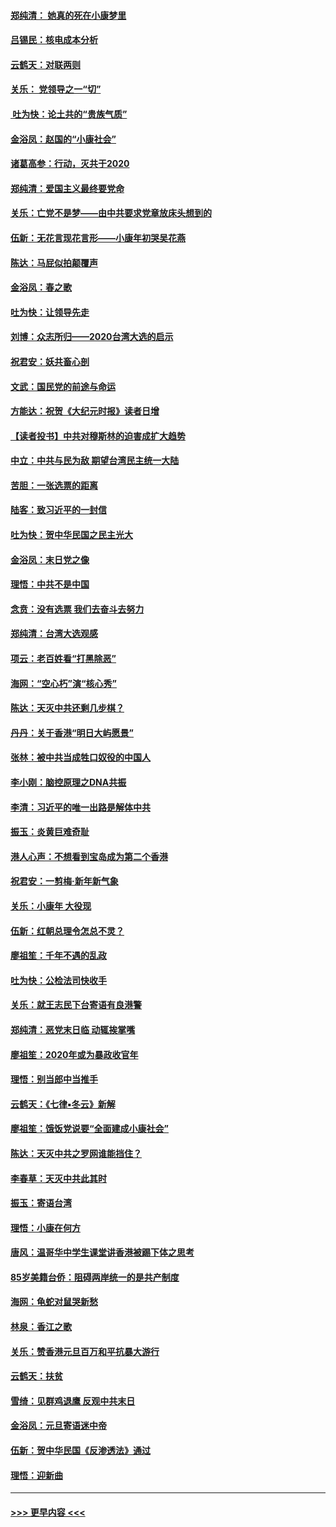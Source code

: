 #### [郑纯清： 她真的死在小康梦里](../pages/nsc993/n11806623.md?t=01202011) 
#### [吕锡民：核电成本分析](../pages/nsc993/n11806284.md?t=01202011) 
#### [云鹤天：对联两则](../pages/nsc993/n11805957.md?t=01202011) 
#### [关乐： 党领导之一“切”](../pages/nsc993/n11804505.md?t=01202011) 
#### [ 吐为快：论土共的“贵族气质”](../pages/nsc993/n11804490.md?t=01202011) 
#### [金浴凤：赵国的“小康社会”](../pages/nsc993/n11804452.md?t=01202011) 
#### [诸葛高参：行动，灭共于2020](../pages/nsc993/n11804120.md?t=01202011) 
#### [郑纯清：爱国主义最终要党命](../pages/nsc993/n11802197.md?t=01202011) 
#### [关乐：亡党不是梦——由中共要求党章放床头想到的](../pages/nsc993/n11802156.md?t=01202011) 
#### [伍新：无花言现花言形——小康年初哭吴花燕](../pages/nsc993/n11800044.md?t=01202011) 
#### [陈达：马屁似拍颠覆声](../pages/nsc993/n11800010.md?t=01202011) 
#### [金浴凤：春之歌](../pages/nsc993/n11797687.md?t=01202011) 
#### [吐为快：让领导先走](../pages/nsc993/n11797512.md?t=01202011) 
#### [刘博：众志所归——2020台湾大选的启示](../pages/nsc993/n11796878.md?t=01202011) 
#### [祝君安：妖共畜心剖](../pages/nsc993/n11794273.md?t=01202011) 
#### [文武：国民党的前途与命运](../pages/nsc993/n11794198.md?t=01202011) 
#### [方能达：祝贺《大纪元时报》读者日增](../pages/nsc993/n11793807.md?t=01202011) 
#### [【读者投书】中共对穆斯林的迫害成扩大趋势](../pages/nsc993/n11791371.md?t=01202011) 
#### [中立：中共与民为敌 期望台湾民主统一大陆](../pages/nsc993/n11790392.md?t=01202011) 
#### [苦胆：一张选票的距离](../pages/nsc993/n11788914.md?t=01202011) 
#### [陆客：致习近平的一封信](../pages/nsc993/n11788867.md?t=01202011) 
#### [吐为快：贺中华民国之民主光大](../pages/nsc993/n11788618.md?t=01202011) 
#### [金浴凤：末日党之像](../pages/nsc993/n11787475.md?t=01202011) 
#### [理悟：中共不是中国](../pages/nsc993/n11787463.md?t=01202011) 
#### [念贲：没有选票  我们去奋斗去努力](../pages/nsc993/n11787398.md?t=01202011) 
#### [郑纯清：台湾大选观感](../pages/nsc993/n11786210.md?t=01202011) 
#### [项云：老百姓看“打黑除恶”](../pages/nsc993/n11785398.md?t=01202011) 
#### [海网：“空心朽”演“核心秀”](../pages/nsc993/n11783874.md?t=01202011) 
#### [陈达：天灭中共还剩几步棋？](../pages/nsc993/n11783719.md?t=01202011) 
#### [丹丹：关于香港“明日大屿愿景”](../pages/nsc993/n11783273.md?t=01202011) 
#### [张林：被中共当成牲口奴役的中国人](../pages/nsc993/n11782397.md?t=01202011) 
#### [李小刚：脑控原理之DNA共振](../pages/nsc993/n11780962.md?t=01202011) 
#### [李清：习近平的唯一出路是解体中共](../pages/nsc993/n11780866.md?t=01202011) 
#### [振玉：炎黄巨难奇耻](../pages/nsc993/n11779632.md?t=01202011) 
#### [港人心声：不想看到宝岛成为第二个香港](../pages/nsc993/n11778817.md?t=01202011) 
#### [祝君安：一剪梅‧新年新气象](../pages/nsc993/n11776340.md?t=01202011) 
#### [关乐：小康年 大役现](../pages/nsc993/n11774213.md?t=01202011) 
#### [伍新：红朝总理令怎总不灵？](../pages/nsc993/n11770813.md?t=01202011) 
#### [廖祖笙：千年不遇的乱政](../pages/nsc993/n11770373.md?t=01202011) 
#### [吐为快：公检法司快收手](../pages/nsc993/n11770359.md?t=01202011) 
#### [关乐：就王志民下台寄语有良港警](../pages/nsc993/n11769903.md?t=01202011) 
#### [郑纯清：恶党末日临 动辄挨掌嘴](../pages/nsc993/n11769356.md?t=01202011) 
#### [廖祖笙：2020年或为暴政收官年](../pages/nsc993/n11768216.md?t=01202011) 
#### [理悟：别当郎中当推手](../pages/nsc993/n11768243.md?t=01202011) 
#### [云鹤天：《七律▪冬云》新解](../pages/nsc993/n11768204.md?t=01202011) 
#### [廖祖笙：饿饭党说要“全面建成小康社会”](../pages/nsc993/n11767482.md?t=01202011) 
#### [陈达：天灭中共之罗网谁能挡住？](../pages/nsc993/n11767465.md?t=01202011) 
#### [李春草：天灭中共此其时](../pages/nsc993/n11767452.md?t=01202011) 
#### [振玉：寄语台湾](../pages/nsc993/n11767432.md?t=01202011) 
#### [理悟：小康在何方](../pages/nsc993/n11767394.md?t=01202011) 
#### [唐风：温哥华中学生课堂讲香港被踢下体之思考](../pages/nsc993/n11766848.md?t=01202011) 
#### [85岁美籍台侨：阻碍两岸统一的是共产制度](../pages/nsc993/n11765043.md?t=01202011) 
#### [海网：龟蛇对鼠哭新愁](../pages/nsc993/n11764895.md?t=01202011) 
#### [林泉：香江之歌](../pages/nsc993/n11764415.md?t=01202011) 
#### [关乐：赞香港元旦百万和平抗暴大游行](../pages/nsc993/n11764382.md?t=01202011) 
#### [云鹤天：扶贫](../pages/nsc993/n11764245.md?t=01202011) 
#### [雪绮：见群鸡退鹰  反观中共末日](../pages/nsc993/n11762112.md?t=01202011) 
#### [金浴凤：元旦寄语迷中帝](../pages/nsc993/n11761788.md?t=01202011) 
#### [伍新：贺中华民国《反渗透法》通过](../pages/nsc993/n11761994.md?t=01202011) 
#### [理悟：迎新曲](../pages/nsc993/n11761152.md?t=01202011) 

----
#### [ >>> 更早内容 <<< ](../indexes/nsc993-earlier.md)
